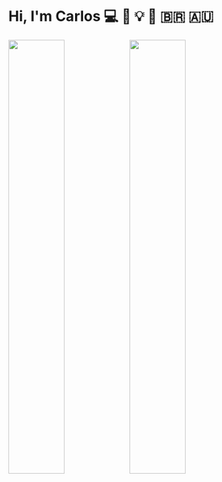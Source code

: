 # Hi, I'm Carlos 💻 🤖 💡 🎸 🇧🇷 🇦🇺

<img align="left" width="47%" src="https://github-readme-stats.vercel.app/api?username=cpoles&show_icons=true&theme=dark" />
<img align="left" width="47%" src="https://github-readme-stats.vercel.app/api/top-langs/?username=cpoles&hide_progress=true&theme=dark" />
